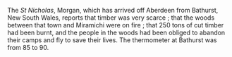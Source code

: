 The *St Nicholas*, Morgan, which has arrived off
                    Aberdeen from Bathurst, New South Wales, reports that timber was very
                    scarce ; that the woods between that town and Miramichi were on fire ; that
                    250 tons of cut timber had been burnt, and the people in the woods had
                    been obliged to abandon their camps and fly to save their lives. The
                    thermometer at Bathurst was from 85 to 90.
